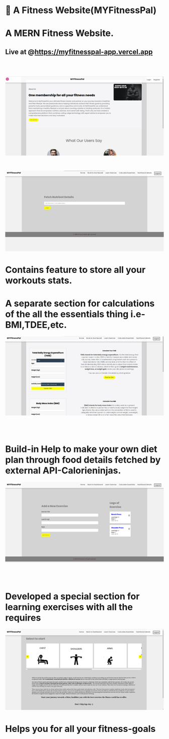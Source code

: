 #  💪 A Fitness Website(MYFitnessPal)


# A MERN Fitness Website.
## Live at @https://myfitnesspal-app.vercel.app

</br>
</br>

![preview img](/Home-page1.png)


</br>


![preview img](/Login-page1.png)


# Contains feature to store all your workouts stats.
# A separate section for calculations of the all the essentials thing i.e-BMI,TDEE,etc.
![preview img](/calculating_ess1.png)

</br>
</br>



#  Build-in Help to make your own diet plan through food details fetched by external API-Calorieninjas.
![preview img](/nutrient-details1.png)

</br>

</br>

# Developed a special section for learning exercises with all the requires
![preview img](/learn-chest-exercise1.png)
# Helps you for all your fitness-goals

